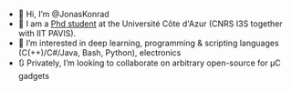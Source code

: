 - 👋 Hi, I’m @JonasKonrad
- 🤖 I am a [Phd student](https://www.i3s.unice.fr/~konrad/) at the Université Côte d'Azur (CNRS I3S together with IIT PAVIS).
- 👀 I’m interested in deep learning, programming & scripting languages (C(++)/C#/Java, Bash, Python), electronics
- 🔃 Privately, I’m looking to collaborate on arbitrary open-source for µC gadgets
